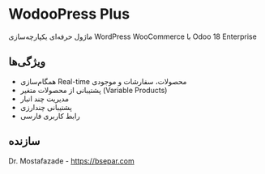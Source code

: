 # WodooPress Plus

ماژول حرفه‌ای یکپارچه‌سازی WordPress WooCommerce با Odoo 18 Enterprise

## ویژگی‌ها
- همگام‌سازی Real-time محصولات، سفارشات و موجودی
- پشتیبانی از محصولات متغیر (Variable Products)
- مدیریت چند انبار
- پشتیبانی چندارزی
- رابط کاربری فارسی

## سازنده
Dr. Mostafazade - https://bsepar.com
